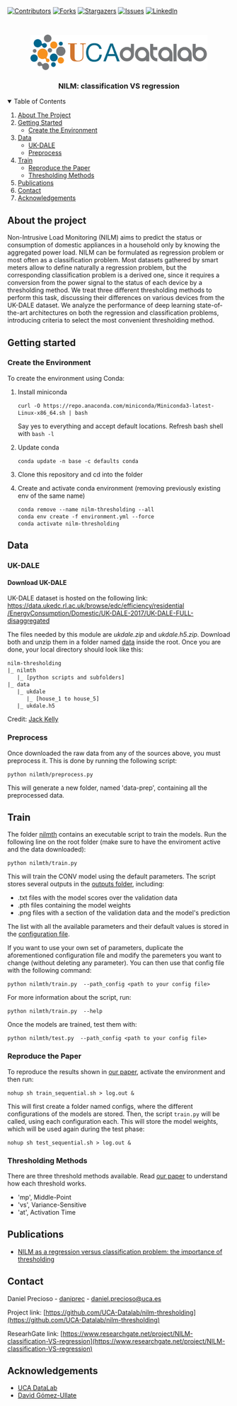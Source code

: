 <!-- README template: https://github.com/othneildrew/Best-README-Template -->

<!-- PROJECT SHIELDS -->
<!--
*** I'm using markdown "reference style" links for readability.
*** Reference links are enclosed in brackets [ ] instead of parentheses ( ).
*** See the bottom of this document for the declaration of the reference variables
*** for contributors-url, forks-url, etc. This is an optional, concise syntax you may use.
*** https://www.markdownguide.org/basic-syntax/#reference-style-links
-->
[![Contributors][contributors-shield]][contributors-url]
[![Forks][forks-shield]][forks-url]
[![Stargazers][stars-shield]][stars-url]
[![Issues][issues-shield]][issues-url]
[![LinkedIn][linkedin-shield]][linkedin-url]

<!-- PROJECT LOGO -->
<br />
<p align="center">
  <a href="https://github.com/UCA-Datalab/nilm-thresholding">
    <img src="images/logo.png" alt="Logo" width="400" height="80">
  </a>

  <h3 align="center">NILM: classification VS regression</h3>
</p>


<!-- TABLE OF CONTENTS -->
<details open="open">
  <summary>Table of Contents</summary>
  <ol>
    <li>
      <a href="#about-the-project">About The Project</a>
    </li>
    <li>
      <a href="#getting-started">Getting Started</a>
      <ul>
        <li><a href="#create-the-environment">Create the Environment</a></li>
      </ul>
    </li>
    <li>
      <a href="#data">Data</a>
      <ul>
        <li><a href="#uk-dale">UK-DALE</a></li>
      </ul>
      <ul>
        <li><a href="#preprocess">Preprocess</a></li>
      </ul>
    </li>
    <li>
      <a href="#train">Train</a>
      <ul>
         <li><a href="#reproduce-the-paper">Reproduce the Paper</a></li>
         <li><a href="#thresholding-methods">Thresholding Methods</a></li>
      </ul>
    </li>
    <li><a href="#publications">Publications</a></li>
    <li><a href="#contact">Contact</a></li>
    <li><a href="#acknowledgements">Acknowledgements</a></li>
  </ol>
</details>

## About the project

Non-Intrusive Load Monitoring (NILM)  aims to predict the status
or consumption of  domestic appliances in a household only by knowing
the aggregated power load. NILM can be formulated as regression problem
or most often as a classification problem. Most datasets gathered
by smart meters allow to  define naturally a regression problem,
but the corresponding classification problem  is a derived one,
since it requires a conversion from the power signal to the status of each
device by a thresholding method. We treat three different thresholding
methods to perform this task, discussing their differences on various
devices from the UK-DALE dataset. We analyze the performance of
deep learning state-of-the-art architectures on both the regression and
classification problems, introducing criteria to select the most convenient
thresholding method.

## Getting started
### Create the Environment

To create the environment using Conda:

  1. Install miniconda
     
     ```
     curl -O https://repo.anaconda.com/miniconda/Miniconda3-latest-Linux-x86_64.sh | bash
     ```

     Say yes to everything and accept default locations. Refresh bash shell with `bash -l`

  2. Update conda
     
      ```
      conda update -n base -c defaults conda
      ```

  3. Clone this repository and cd into the folder

  4. Create and activate conda environment (removing previously existing env of the same name)
     
       ```
       conda remove --name nilm-thresholding --all
       conda env create -f environment.yml --force
       conda activate nilm-thresholding
       ```
 
## Data

### UK-DALE

#### Download UK-DALE

UK-DALE dataset is hosted on the following link:
[https://data.ukedc.rl.ac.uk/browse/edc/efficiency/residential
/EnergyConsumption/Domestic/UK-DALE-2017/UK-DALE-FULL-disaggregated](https://data.ukedc.rl.ac.uk/browse/edc/efficiency/residential/EnergyConsumption/Domestic/UK-DALE-2017/UK-DALE-FULL-disaggregated)

The files needed by this module are *ukdale.zip* and *ukdale.h5.zip*.
Download both and unzip them in a folder named [data](/data) inside the root.
Once you are done, your local directory should look like this:

```
nilm-thresholding
|_ nilmth
   |_ [python scripts and subfolders]
|_ data
   |_ ukdale
      |_ [house_1 to house_5]
   |_ ukdale.h5
```

Credit: [Jack Kelly](https://jack-kelly.com/data/)

### Preprocess

Once downloaded the raw data from any of the sources above,
you must preprocess it.
This is done by running the following script:

```
python nilmth/preprocess.py
```

This will generate a new folder, named 'data-prep',
containing all the preprocessed data.

## Train

The folder [nilmth](/nilmth) contains an executable script to train the
 models. Run the following line on the root folder
(make sure to have the enviroment active and the data downloaded):

```
python nilmth/train.py
```

This will train the CONV model using the default parameters.
The script stores several outputs in the [outputs folder](/outputs),
including:
- .txt files with the model scores over the validation data
- .pth files containing the model weights
- .png files with a section of the validation data and the model's prediction

The list with all the available parameters and their default values is stored in the
 [configuration file](nilmth/config.toml).

If you want to use your own set of parameters, duplicate the aforementioned
 configuration file and modify the paremeters you want to change (without deleting any
  parameter). You can then use that config file with the following command:
 
```
python nilmth/train.py  --path_config <path to your config file>
```

For more information about the script, run:

```
python nilmth/train.py  --help
```

Once the models are trained, test them with:

```
python nilmth/test.py  --path_config <path to your config file>
```

### Reproduce the Paper

To reproduce the results shown in [our paper](#publications), activate the
 environment and then run:

```
nohup sh train_sequential.sh > log.out & 
```

This will first create a folder named configs, where the different configurations of the
models are stored. Then, the script `train.py` will be called, using each
 configuration each. This will store the model weights, which will be used
 again during the test phase:
 
```
nohup sh test_sequential.sh > log.out & 
```

### Thresholding Methods

There are three threshold methods available. Read [our paper](#publications)
to understand how each threshold works.

- 'mp', Middle-Point
- 'vs', Variance-Sensitive
- 'at', Activation Time

## Publications

* [NILM as a regression versus classification problem:
the importance of thresholding](https://www.researchgate.net/project/Non-Intrusive-Load-Monitoring-6)

## Contact

Daniel Precioso - [daniprec](https://github.com/daniprec) -  daniel.precioso@uca.es

Project link: [https://github.com/UCA-Datalab/nilm-thresholding](https://github.com/UCA-Datalab/nilm-thresholding)

ResearhGate link: [https://www.researchgate.net/project/NILM-classification-VS-regression](https://www.researchgate.net/project/NILM-classification-VS-regression)

## Acknowledgements

* [UCA DataLab](http://datalab.uca.es/)
* [David Gómez-Ullate](https://www.linkedin.com/in/david-g%C3%B3mez-ullate-oteiza-87a820b/?originalSubdomain=en)


<!-- MARKDOWN LINKS & IMAGES -->
<!-- https://www.markdownguide.org/basic-syntax/#reference-style-links -->
[contributors-shield]: https://img.shields.io/github/contributors/UCA-Datalab/nilm-thresholding.svg?style=for-the-badge
[contributors-url]: https://github.com/UCA-Datalab/nilm-thresholding/graphs/contributors
[forks-shield]: https://img.shields.io/github/forks/UCA-Datalab/nilm-thresholding.svg?style=for-the-badge
[forks-url]: https://github.com/UCA-Datalab/nilm-thresholding/network/members
[stars-shield]: https://img.shields.io/github/stars/UCA-Datalab/nilm-thresholding.svg?style=for-the-badge
[stars-url]: https://github.com/UCA-Datalab/nilm-thresholding/stargazers
[issues-shield]: https://img.shields.io/github/issues/UCA-Datalab/nilm-thresholding.svg?style=for-the-badge
[issues-url]: https://github.com/UCA-Datalab/nilm-thresholding/issues
[linkedin-shield]: https://img.shields.io/badge/-LinkedIn-black.svg?style=for-the-badge&logo=linkedin&colorB=555
[linkedin-url]: https://www.linkedin.com/in/daniel-precioso-garcelan/